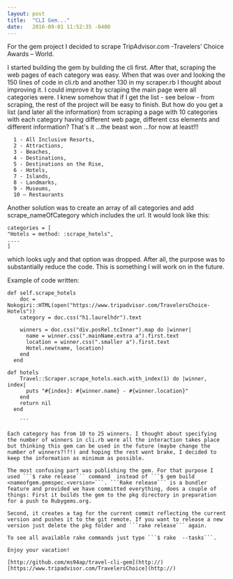 ```yaml
---
layout: post
title:  "CLI Gem..."
date:   2016-09-01 11:52:35 -0400
---
```



For the gem project I decided to scrape TripAdvisor.com -Travelers’ Choice Awards – World. 

I started building the gem by building the cli first. After that, scraping the web pages of each category was easy. When that was over and looking the 150 lines of code in cli.rb and another 130 in my scraper.rb I thought about improving it. I could improve it by scraping the main page were all categories were. I knew somehow that if I get the list - see below - from scraping, the rest of the project will be easy to finish. But how do you get a list (and later all the information) from scraping  a page with 10 categories with each category having different web page, different css elements and different information? That's it ...the beast won ...for now at least!!!

      1 - All Inclusive Resorts,
      2 - Attractions,
      3 - Beaches,
      4 - Destinations,
      5 - Destinations on the Rise,
      6 - Hotels,
      7 - Islands,
      8 - Landmarks,
      9 - Museums,
      10 – Restaurants

Another solution was to create an array of all categories and add  scrape_nameOfCategory which includes the url. It would look like this:

```
categories = [
"Hotels = method: :scrape_hotels",
....
]
```
which looks ugly and that option was dropped. After all, the purpose was to substantially reduce the code. This is something I will work on in the future.

Example of code written:

```
def self.scrape_hotels
    doc = Nokogiri::HTML(open("https://www.tripadvisor.com/TravelersChoice-Hotels"))
    category = doc.css("h1.laurelhdr").text

    winners = doc.css("div.posRel.tcInner").map do |winner|
      name = winner.css(".mainName.extra a").first.text
      location = winner.css(".smaller a").first.text
      Hotel.new(name, location)
    end
  end
```

```
def hotels
    Travel::Scraper.scrape_hotels.each.with_index(1) do |winner, index|
      puts "#{index}: #{winner.name} - #{winner.location}"
    end
    return nil
  end
	
	```

Each category has from 10 to 25 winners. I thought about specifying the number of winners in cli.rb were all the interaction takes place but thinking this gem can be used in the future (maybe change the number of winners?!?!) and hoping the rest wont brake, I decided to keep the information as minimum as possible. 

The most confusing part was publishing the gem. For that purpose I used ```$ rake release``` command  instead of ```$ gem build <nameofgem.gemspec.<version>```. ```Rake release``` is a bundler feature and provided we have committed everything, does a couple of things: First it builds the gem to the pkg directory in preparation for a push to Rubygems.org.

Second, it creates a tag for the current commit reflecting the current version and pushes it to the git remote. If you want to release a new version just delete the pkg folder and ```rake release``` again.

To see all available rake commands just type ```$ rake  --tasks```.

Enjoy your vacation!

[http://github.com/ms94ap/travel-cli-gem](http://)
[https://www.tripadvisor.com/TravelersChoice](http://)



